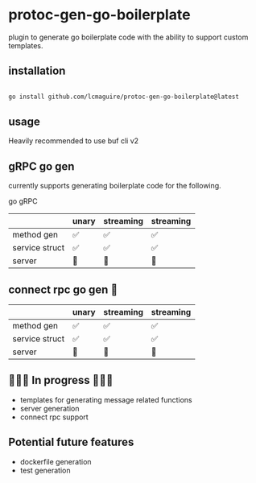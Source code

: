 # protoc-gen-go-boilerplate

plugin to generate go boilerplate code with the ability to support custom templates.

## installation

```sh

go install github.com/lcmaguire/protoc-gen-go-boilerplate@latest

```

## usage

Heavily recommended to use buf cli v2

## gRPC go gen

currently supports generating boilerplate code for the following.

go gRPC

|                | unary | streaming | streaming |
|----------------|-------|-----------|-----------| 
| method gen     | ✅     | ✅         | ✅         |
| service struct | ✅     | ✅         | ✅         |
| server         | 🚧    | 🚧        | 🚧        |

## connect rpc go gen 🚧

|                | unary | streaming | streaming |
|----------------|-------|-----------|-----------| 
| method gen     | ✅     | ✅         | ✅         |
| service struct | ✅     | ✅         | ✅         |
| server         | 🚧    | 🚧        | 🚧        |

## 🚧🚧🚧 In progress 🚧🚧🚧

- templates for generating message related functions
- server generation
- connect rpc support

## Potential future features

- dockerfile generation
- test generation